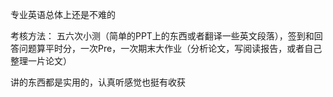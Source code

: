 专业英语总体上还是不难的

考核方法： 五六次小测（简单的PPT上的东西或者翻译一些英文段落），签到和回答问题算平时分，一次Pre，一次期末大作业（分析论文，写阅读报告，或者自己整理一片论文） 

讲的东西都是实用的，认真听感觉也挺有收获